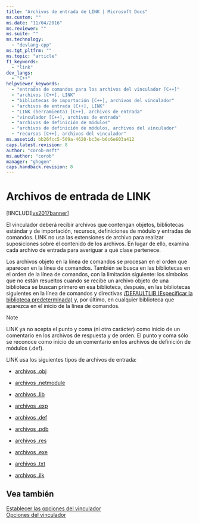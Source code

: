 ```yaml
---
title: "Archivos de entrada de LINK | Microsoft Docs"
ms.custom: ""
ms.date: "11/04/2016"
ms.reviewer: ""
ms.suite: ""
ms.technology: 
  - "devlang-cpp"
ms.tgt_pltfrm: ""
ms.topic: "article"
f1_keywords: 
  - "link"
dev_langs: 
  - "C++"
helpviewer_keywords: 
  - "entradas de comandos para los archivos del vinculador [C++]"
  - "archivos [C++], LINK"
  - "bibliotecas de importación [C++], archivos del vinculador"
  - "archivos de entrada [C++], LINK"
  - "LINK (herramienta) [C++], archivos de entrada"
  - "vinculador [C++], archivos de entrada"
  - "archivos de definición de módulos"
  - "archivos de definición de módulos, archivos del vinculador"
  - "recursos [C++], archivos del vinculador"
ms.assetid: bb26fcc5-509a-4620-bc3e-b6c6e603a412
caps.latest.revision: 8
author: "corob-msft"
ms.author: "corob"
manager: "ghogen"
caps.handback.revision: 8
---
```

# Archivos de entrada de LINK
[!INCLUDE[vs2017banner](../../assembler/inline/includes/vs2017banner.md)]

El vinculador deberá recibir archivos que contengan objetos, bibliotecas estándar y de importación, recursos, definiciones de módulo y entradas de comandos.  LINK no usa las extensiones de archivo para realizar suposiciones sobre el contenido de los archivos.  En lugar de ello, examina cada archivo de entrada para averiguar a qué clase pertenece.  
  
 Los archivos objeto en la línea de comandos se procesan en el orden que aparecen en la línea de comandos.  También se busca en las bibliotecas en el orden de la línea de comandos, con la limitación siguiente: los símbolos que no están resueltos cuando se recibe un archivo objeto de una biblioteca se buscan primero en esa biblioteca, después, en las bibliotecas siguientes en la línea de comandos y directivas [\/DEFAULTLIB \(Especificar la biblioteca predeterminada\)](../../build/reference/defaultlib-specify-default-library.md) y, por último, en cualquier biblioteca que aparezca en el inicio de la línea de comandos.  
  
> [!NOTE]
>  LINK ya no acepta el punto y coma \(ni otro carácter\) como inicio de un comentario en los archivos de respuesta y de orden.  El punto y coma sólo se reconoce como inicio de un comentario en los archivos de definición de módulos \(.def\).  
  
 LINK usa los siguientes tipos de archivos de entrada:  
  
-   [archivos .obj](../../build/reference/dot-obj-files-as-linker-input.md)  
  
-   [archivos .netmodule](../../build/reference/netmodule-files-as-linker-input.md)  
  
-   [archivos .lib](../../build/reference/dot-lib-files-as-linker-input.md)  
  
-   [archivos .exp](../../build/reference/dot-exp-files-as-linker-input.md)  
  
-   [archivos .def](../../build/reference/dot-def-files-as-linker-input.md)  
  
-   [archivos .pdb](../../build/reference/dot-pdb-files-as-linker-input.md)  
  
-   [archivos .res](../../build/reference/dot-res-files-as-linker-input.md)  
  
-   [archivos .exe](../../build/reference/dot-exe-files-as-linker-input.md)  
  
-   [archivos .txt](../../build/reference/dot-txt-files-as-linker-input.md)  
  
-   [archivos .ilk](../../build/reference/dot-ilk-files-as-linker-input.md)  
  
## Vea también  
 [Establecer las opciones del vinculador](../../build/reference/setting-linker-options.md)   
 [Opciones del vinculador](../../build/reference/linker-options.md)